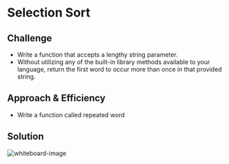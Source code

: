 # Selection Sort
<!-- Short summary or background information -->


## Challenge
<!-- Description of the challenge -->
* Write a function that accepts a lengthy string parameter.
* Without utilizing any of the built-in library methods available to your language, return the first word to occur more than once in that provided string.
## Approach & Efficiency
<!-- What approach did you take? Why? What is the Big O space/time for this approach? -->
* Write a function called repeated word

## Solution
<!-- Embedded whiteboard image -->

![whiteboard-image](.../img/repeatedWord.PNG.png)




